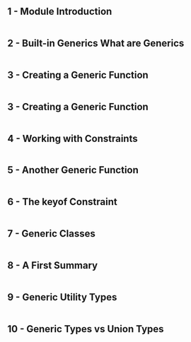 ## 1 - Module Introduction
```ts
```
## 2 - Built-in Generics What are Generics
```ts
```
## 3 - Creating a Generic Function
```ts
```
## 3 - Creating a Generic Function
```ts
```
## 4 - Working with Constraints
```ts
```
## 5 - Another Generic Function
```ts
```
## 6 - The keyof Constraint
```ts
```
## 7 - Generic Classes
```ts
```
## 8 - A First Summary
```ts
```
## 9 - Generic Utility Types
```ts
```
## 10 - Generic Types vs Union Types
```ts
```
